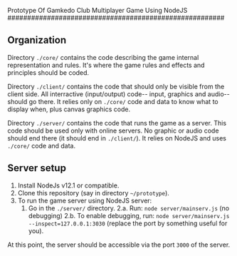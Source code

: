 Prototype Of Gamkedo Club Multiplayer Game Using NodeJS
#######################################################

Organization
------------

Directory `./core/` contains the code describing the game internal representation and rules.
It's where the game rules and effects and principles should be coded.

Directory `./client/` contains the code that should only be visible from the client side.
All interractive (input/output) code-- input, graphics and audio-- should go there.
It relies only on `./core/` code and data to know what to display when, plus canvas graphics code.

Directory `./server/` contains the code that runs the game as a server.
This code should be used only with online servers.
No graphic or audio code should end there (it should end in `./client/`).
It relies on NodeJS and uses `./core/` code and data.

Server setup
------------

1. Install NodeJs v12.1 or compatible.
2. Clone this repository (say in directory `~/prototype`).
3. To run the game server using NodeJS server:
   1. Go in the `./server/` directory.
   2.a. Run: `node server/mainserv.js` (no debugging)
   2.b. To enable debugging, run: `node server/mainserv.js --inspect=127.0.0.1:3030` (replace the port by something useful for you).

At this point, the server should be accessible via the port `3000` of the server.





